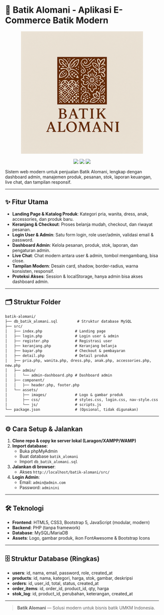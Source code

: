 # 🦚 Batik Alomani - Aplikasi E-Commerce Batik Modern

<p align="center">
  <img src="batik-alomani/src/assets/images/logo.png" alt="Batik_Alomani_Screenshot" width="400"/>
</p>

<p align="center">
  <a href="#fitur-utama"><img src="https://img.shields.io/badge/Fitur-Utama-blue?style=flat-square"/></a>
  <a href="#cara-menjalankan"><img src="https://img.shields.io/badge/Instalasi-Mudah-brightgreen?style=flat-square"/></a>
  <a href="#teknologi"><img src="https://img.shields.io/badge/Build-HTML%20%7C%20CSS%20%7C%20JS%20%7C%20Bootstrap-orange?style=flat-square"/></a>
</p>

Sistem web modern untuk penjualan Batik Alomani, lengkap dengan dashboard admin, manajemen produk, pesanan, stok, laporan keuangan, live chat, dan tampilan responsif.

---

## ✨ Fitur Utama
- **Landing Page & Katalog Produk**: Kategori pria, wanita, dress, anak, accessories, dan produk baru.
- **Keranjang & Checkout**: Proses belanja mudah, checkout, dan riwayat pesanan.
- **Login User & Admin**: Satu form login, role user/admin, validasi email & password.
- **Dashboard Admin**: Kelola pesanan, produk, stok, laporan, dan pengaturan admin.
- **Live Chat**: Chat modern antara user & admin, tombol mengambang, bisa close.
- **Tampilan Modern**: Desain card, shadow, border-radius, warna konsisten, responsif.
- **Proteksi Akses**: Session & localStorage, hanya admin bisa akses dashboard admin.

---

## 🗂️ Struktur Folder
```
batik-alomani/
├── db_batik_alomani.sql         # Struktur database MySQL
├── src/
│   ├── index.php               # Landing page
│   ├── login.php               # Login user & admin
│   ├── register.php            # Registrasi user
│   ├── keranjang.php           # Keranjang belanja
│   ├── bayar.php               # Checkout & pembayaran
│   ├── detail.php              # Detail produk
│   ├── pria.php, wanita.php, dress.php, anak.php, accessories.php, new.php
│   ├── admin/
│   │   └── admin-dashboard.php # Dashboard admin
│   ├── component/
│   │   ├── header.php, footer.php
│   └── assets/
│       ├── images/             # Logo & gambar produk
│       ├── css/                # styles.css, login.css, nav-style.css
│       └── js/                 # scripts.js
└── package.json                # (Opsional, tidak digunakan)
```

---

## ⚙️ Cara Setup & Jalankan
1. **Clone repo & copy ke server lokal (Laragon/XAMPP/WAMP)**
2. **Import database**: 
   - Buka phpMyAdmin
   - Buat database `batik_alomani`
   - Import `db_batik_alomani.sql`
3. **Jalankan di browser**: 
   - Akses `http://localhost/batik-alomani/src/`
4. **Login Admin**:  
   - Email: `admin@admin.com`  
   - Password: `adminini`

---

## 🛠️ Teknologi
- **Frontend**: HTML5, CSS3, Bootstrap 5, JavaScript (modular, modern)
- **Backend**: PHP (tanpa framework)
- **Database**: MySQL/MariaDB
- **Assets**: Logo, gambar produk, ikon FontAwesome & Bootstrap Icons

---

## 🗄️ Struktur Database (Ringkas)
- **users**: id, nama, email, password, role, created_at
- **products**: id, nama, kategori, harga, stok, gambar, deskripsi
- **orders**: id, user_id, total, status, created_at
- **order_items**: id, order_id, product_id, qty, harga
- **stok_log**: id, product_id, perubahan, keterangan, created_at

---


> **Batik Alomani** — Solusi modern untuk bisnis batik UMKM Indonesia. 

